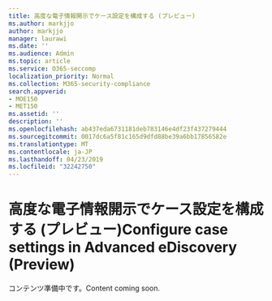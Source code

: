 ```yaml
---
title: 高度な電子情報開示でケース設定を構成する (プレビュー)
ms.author: markjjo
author: markjjo
manager: laurawi
ms.date: ''
ms.audience: Admin
ms.topic: article
ms.service: O365-seccomp
localization_priority: Normal
ms.collection: M365-security-compliance
search.appverid:
- MOE150
- MET150
ms.assetid: ''
description: ''
ms.openlocfilehash: ab437eda6731181deb783146e4df23f437279444
ms.sourcegitcommit: 0017dc6a5f81c165d9dfd88be39a6bb17856582e
ms.translationtype: MT
ms.contentlocale: ja-JP
ms.lasthandoff: 04/23/2019
ms.locfileid: "32242750"
---
```

# <a name="configure-case-settings-in-advanced-ediscovery-preview"></a><span data-ttu-id="33cf7-102">高度な電子情報開示でケース設定を構成する (プレビュー)</span><span class="sxs-lookup"><span data-stu-id="33cf7-102">Configure case settings in Advanced eDiscovery (Preview)</span></span>

<span data-ttu-id="33cf7-103">コンテンツ準備中です。</span><span class="sxs-lookup"><span data-stu-id="33cf7-103">Content coming soon.</span></span>